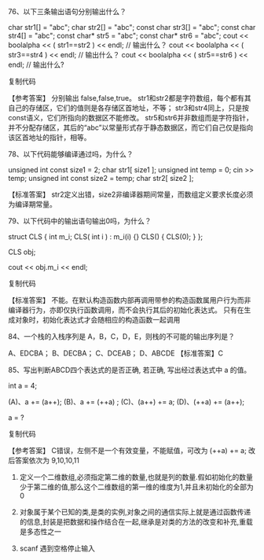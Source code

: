 76、以下三条输出语句分别输出什么？

char str1[]       = "abc";
char str2[]       = "abc";
const char str3[] = "abc";
const char str4[] = "abc";
const char* str5  = "abc";
const char* str6  = "abc";
cout << boolalpha << ( str1==str2 ) << endl; // 输出什么？
cout << boolalpha << ( str3==str4 ) << endl; // 输出什么？
cout << boolalpha << ( str5==str6 ) << endl; // 输出什么?

复制代码

【参考答案】
分别输出 false,false,true。
str1和str2都是字符数组，每个都有其自己的存储区，它们的值则是各存储区首地址，不等；
str3和str4同上，只是按const语义，它们所指向的数据区不能修改。
str5和str6并非数组而是字符指针，并不分配存储区，其后的“abc”以常量形式存于静态数据区，而它们自己仅是指向该区首地址的指针，相等。

78、以下代码能够编译通过吗，为什么？

unsigned int const size1 = 2;
char str1[ size1 ];
unsigned int temp = 0;
cin >> temp;
unsigned int const size2 = temp;
char str2[ size2 ];

【标准答案】
str2定义出错，size2非编译器期间常量，而数组定义要求长度必须为编译期常量。

79、以下代码中的输出语句输出0吗，为什么？

struct CLS {
  int m_i;
  CLS( int i ) : m_i(i) {}
  CLS()
  {
    CLS(0);
  }
};

CLS obj;

cout << obj.m_i << endl;

复制代码

【标准答案】
不能。在默认构造函数内部再调用带参的构造函数属用户行为而非编译器行为，亦即仅执行函数调用，而不会执行其后的初始化表达式。
只有在生成对象时，初始化表达式才会随相应的构造函数一起调用

84、一个栈的入栈序列是 A，B，C，D，E，则栈的不可能的输出序列是？

A、EDCBA；
B、DECBA；
C、DCEAB；
D、ABCDE
【标准答案】C

85、写出判断ABCD四个表达式的是否正确, 若正确, 写出经过表达式中 a 的值。

int a = 4;

(A)、a += (a++);
(B)、a += (++a) ;
(C)、(a++) += a;
(D)、(++a) += (a++);

a = ?

复制代码

【参考答案】
C错误，左侧不是一个有效变量，不能赋值，可改为 (++a) += a; 改后答案依次为 9,10,10,11

1. 定义一个二维数组,必须指定第二维的数量,也就是列的数量.假如初始化的数量少于第二维的值,那么这个二维数组的第一维的维度为1,并且未初始化的全部为0

2. 对象属于某个已知的类,是类的实例,对象之间的通信实际上就是通过函数传递的信息,封装是把数据和操作结合在一起,继承是对类的方法的改变和补充,重载是多态性之一

3. scanf 遇到空格停止输入
